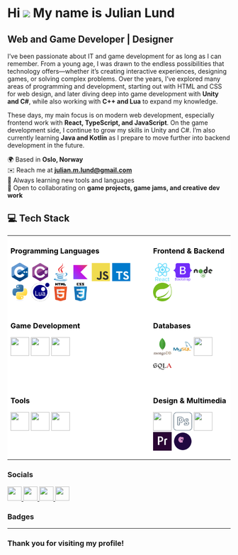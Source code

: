 Hi ![](https://user-images.githubusercontent.com/18350557/176309783-0785949b-9127-417c-8b55-ab5a4333674e.gif) My name is Julian Lund
===================================================================================================================================

Web and Game Developer | Designer
-----------------------------------

I’ve been passionate about IT and game development for as long as I can remember. From a young age, I was drawn to the endless possibilities that technology offers—whether it’s creating interactive experiences, designing games, or solving complex problems. Over the years, I’ve explored many areas of programming and development, starting out with HTML and CSS for web design, and later diving deep into game development with **Unity and C#**, while also working with **C++ and Lua** to expand my knowledge.  

These days, my main focus is on modern web development, especially frontend work with **React, TypeScript, and JavaScript**. On the game development side, I continue to grow my skills in Unity and C#. I’m also currently learning **Java and Kotlin** as I prepare to move further into backend development in the future.  

🌍 Based in **Oslo, Norway**  
✉️ Reach me at **[julian.m.lund@gmail.com](mailto:julian.m.lund@gmail.com)**  
🧠 Always learning new tools and languages  
🤝 Open to collaborating on **game projects, game jams, and creative dev work**  

## 💻 Tech Stack

<table>
  <tr>
    <td valign="top" bgcolor="white">
      <h3><font color="black">Programming Languages</font></h3>
      <p>
        <img src="https://raw.githubusercontent.com/devicons/devicon/master/icons/cplusplus/cplusplus-original.svg" width="42" height="42">
        <img src="https://raw.githubusercontent.com/devicons/devicon/master/icons/csharp/csharp-original.svg" width="42" height="42">
        <img src="https://raw.githubusercontent.com/devicons/devicon/master/icons/java/java-original.svg" width="42" height="42">
        <img src="https://raw.githubusercontent.com/devicons/devicon/master/icons/kotlin/kotlin-original.svg" width="42" height="42">
        <img src="https://raw.githubusercontent.com/devicons/devicon/master/icons/javascript/javascript-original.svg" width="42" height="42">
        <img src="https://raw.githubusercontent.com/devicons/devicon/master/icons/typescript/typescript-original.svg" width="42" height="42">
        <img src="https://raw.githubusercontent.com/devicons/devicon/master/icons/python/python-original.svg" width="42" height="42">
        <img src="https://raw.githubusercontent.com/devicons/devicon/master/icons/lua/lua-original.svg" width="42" height="42">
        <img src="https://raw.githubusercontent.com/devicons/devicon/master/icons/html5/html5-original-wordmark.svg" width="42" height="42">
        <img src="https://raw.githubusercontent.com/devicons/devicon/master/icons/css3/css3-original-wordmark.svg" width="42" height="42">
      </p>
    </td>
    <td valign="top" bgcolor="white">
      <h3><font color="black">Frontend & Backend</font></h3>
      <p>
        <img src="https://raw.githubusercontent.com/devicons/devicon/master/icons/react/react-original-wordmark.svg" width="42" height="42">
        <img src="https://raw.githubusercontent.com/devicons/devicon/master/icons/bootstrap/bootstrap-plain-wordmark.svg" width="42" height="42">
        <img src="https://raw.githubusercontent.com/devicons/devicon/master/icons/nodejs/nodejs-original-wordmark.svg" width="42" height="42">
        <img src="https://raw.githubusercontent.com/devicons/devicon/master/icons/spring/spring-original.svg" width="42" height="42">
      </p>
    </td>
  </tr>

  <tr>
    <td valign="top" bgcolor="white">
      <h3><font color="black">Game Development</font></h3>
      <p>
        <img src="https://www.vectorlogo.zone/logos/unity3d/unity3d-icon.svg" width="42" height="42">
        <img src="https://raw.githubusercontent.com/kenangundogan/fontisto/036b7eca71aab1bef8e6a0518f7329f13ed62f/icons/svg/brand/unreal-engine.svg" width="42" height="42">
        <img src="https://download.blender.org/branding/community/blender_community_badge_white.svg" width="42" height="42">
      </p>
    </td>
    <td valign="top" bgcolor="white">
      <h3><font color="black">Databases</font></h3>
      <p>
        <img src="https://raw.githubusercontent.com/devicons/devicon/master/icons/mongodb/mongodb-original-wordmark.svg" width="42" height="42">
        <img src="https://raw.githubusercontent.com/devicons/devicon/master/icons/mysql/mysql-original-wordmark.svg" width="42" height="42">
        <img src="https://www.vectorlogo.zone/logos/sqlite/sqlite-icon.svg" width="42" height="42">
        <img src="https://raw.githubusercontent.com/devicons/devicon/master/icons/sqlalchemy/sqlalchemy-original.svg" width="42" height="42">
      </p>
    </td>
  </tr>

  <tr>
    <td valign="top" bgcolor="white">
      <h3><font color="black">Tools</font></h3>
      <p>
        <img src="https://www.vectorlogo.zone/logos/jenkins/jenkins-icon.svg" width="42" height="42">
        <img src="https://www.vectorlogo.zone/logos/gnu_bash/gnu_bash-icon.svg" width="42" height="42">
        <img src="https://www.vectorlogo.zone/logos/git-scm/git-scm-icon.svg" width="42" height="42">
      </p>
    </td>
    <td valign="top" bgcolor="white">
      <h3><font color="black">Design & Multimedia</font></h3>
      <p>
        <img src="https://www.vectorlogo.zone/logos/adobe_illustrator/adobe_illustrator-icon.svg" width="42" height="42">
        <img src="https://raw.githubusercontent.com/devicons/devicon/master/icons/photoshop/photoshop-line.svg" width="42" height="42">
        <img src="https://www.vectorlogo.zone/logos/figma/figma-icon.svg" width="42" height="42">
        <img src="https://raw.githubusercontent.com/devicons/devicon/master/icons/premierepro/premierepro-plain.svg" width="42" height="42">
        <img src="https://raw.githubusercontent.com/devicons/devicon/master/icons/aftereffects/aftereffects-original.svg" width="42" height="42">
      </p>
    </td>
  </tr>
</table>

### Socials

<p align="left">
  <a href="https://www.github.com/FiskFisk" target="_blank">
    <img src="https://raw.githubusercontent.com/danielcranney/readme-generator/main/public/icons/socials/github.svg" width="32" height="32" />
  </a>
  <a href="https://www.linkedin.com/in/julian-lund-791bb92a1/" target="_blank">
    <img src="https://raw.githubusercontent.com/danielcranney/readme-generator/main/public/icons/socials/linkedin.svg" width="32" height="32" />
  </a>
  <a href="https://www.youtube.com/@FiskFlsk" target="_blank">
    <img src="https://raw.githubusercontent.com/danielcranney/readme-generator/main/public/icons/socials/youtube.svg" width="32" height="32" />
  </a>
  <a href="https://www.twitch.tv/fisk2fisk" target="_blank">
    <img src="https://raw.githubusercontent.com/danielcranney/readme-generator/main/public/icons/socials/twitch.svg" width="32" height="32" />
  </a>
</p>

### Badges


---

### Thank you for visiting my profile!
